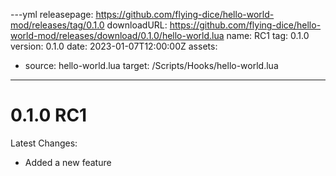 ---yml
releasepage: https://github.com/flying-dice/hello-world-mod/releases/tag/0.1.0
downloadURL: https://github.com/flying-dice/hello-world-mod/releases/download/0.1.0/hello-world.lua
name: RC1
tag: 0.1.0
version: 0.1.0
date: 2023-01-07T12:00:00Z
assets:
  - source: hello-world.lua
    target: /Scripts/Hooks/hello-world.lua
---
# 0.1.0 RC1

Latest Changes:
- Added a new feature
